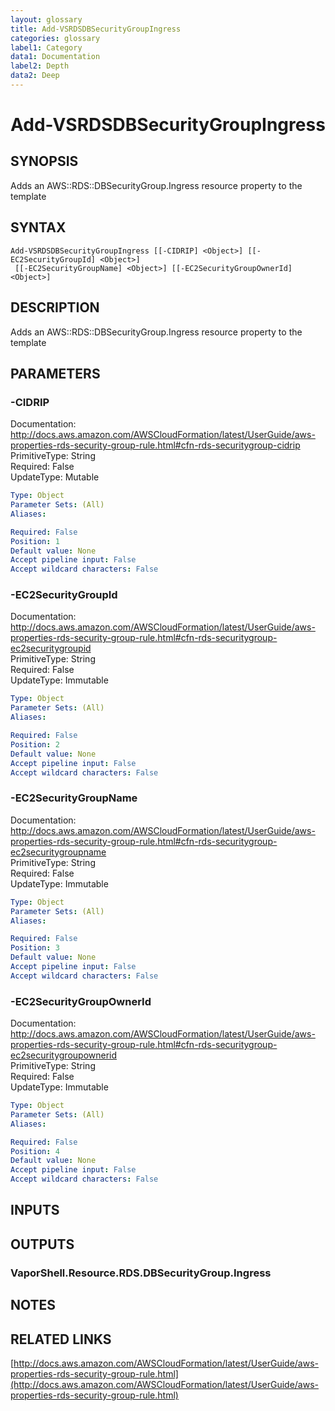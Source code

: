 ```yaml
---
layout: glossary
title: Add-VSRDSDBSecurityGroupIngress
categories: glossary
label1: Category
data1: Documentation
label2: Depth
data2: Deep
---
```


# Add-VSRDSDBSecurityGroupIngress

## SYNOPSIS
Adds an AWS::RDS::DBSecurityGroup.Ingress resource property to the template

## SYNTAX

```
Add-VSRDSDBSecurityGroupIngress [[-CIDRIP] <Object>] [[-EC2SecurityGroupId] <Object>]
 [[-EC2SecurityGroupName] <Object>] [[-EC2SecurityGroupOwnerId] <Object>]
```

## DESCRIPTION
Adds an AWS::RDS::DBSecurityGroup.Ingress resource property to the template

## PARAMETERS

### -CIDRIP
Documentation: http://docs.aws.amazon.com/AWSCloudFormation/latest/UserGuide/aws-properties-rds-security-group-rule.html#cfn-rds-securitygroup-cidrip    
PrimitiveType: String    
Required: False    
UpdateType: Mutable

```yaml
Type: Object
Parameter Sets: (All)
Aliases: 

Required: False
Position: 1
Default value: None
Accept pipeline input: False
Accept wildcard characters: False
```

### -EC2SecurityGroupId
Documentation: http://docs.aws.amazon.com/AWSCloudFormation/latest/UserGuide/aws-properties-rds-security-group-rule.html#cfn-rds-securitygroup-ec2securitygroupid    
PrimitiveType: String    
Required: False    
UpdateType: Immutable

```yaml
Type: Object
Parameter Sets: (All)
Aliases: 

Required: False
Position: 2
Default value: None
Accept pipeline input: False
Accept wildcard characters: False
```

### -EC2SecurityGroupName
Documentation: http://docs.aws.amazon.com/AWSCloudFormation/latest/UserGuide/aws-properties-rds-security-group-rule.html#cfn-rds-securitygroup-ec2securitygroupname    
PrimitiveType: String    
Required: False    
UpdateType: Immutable

```yaml
Type: Object
Parameter Sets: (All)
Aliases: 

Required: False
Position: 3
Default value: None
Accept pipeline input: False
Accept wildcard characters: False
```

### -EC2SecurityGroupOwnerId
Documentation: http://docs.aws.amazon.com/AWSCloudFormation/latest/UserGuide/aws-properties-rds-security-group-rule.html#cfn-rds-securitygroup-ec2securitygroupownerid    
PrimitiveType: String    
Required: False    
UpdateType: Immutable

```yaml
Type: Object
Parameter Sets: (All)
Aliases: 

Required: False
Position: 4
Default value: None
Accept pipeline input: False
Accept wildcard characters: False
```

## INPUTS

## OUTPUTS

### VaporShell.Resource.RDS.DBSecurityGroup.Ingress

## NOTES

## RELATED LINKS

[http://docs.aws.amazon.com/AWSCloudFormation/latest/UserGuide/aws-properties-rds-security-group-rule.html](http://docs.aws.amazon.com/AWSCloudFormation/latest/UserGuide/aws-properties-rds-security-group-rule.html)

